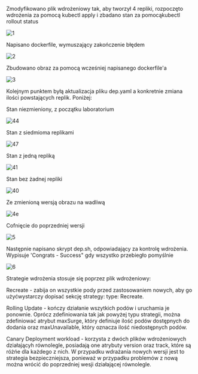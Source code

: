 Zmodyfikowano plik wdrożeniowy tak, aby tworzył 4 repliki, rozpoczęto wdrożenia za pomocą kubectl apply i zbadano stan za pomocąkubectl rollout status

![1](https://user-images.githubusercontent.com/76969470/173252609-905dc3eb-5dbf-4e72-9b08-5f54b8046f7a.PNG)

Napisano dockerfile, wymuszający zakończenie błędem

![2](https://user-images.githubusercontent.com/76969470/173252612-cc63316d-cc7b-4f96-b178-aa63e432d243.PNG)

Zbudowano obraz za pomocą wcześniej napisanego dockerfile'a

![3](https://user-images.githubusercontent.com/76969470/173252614-9fe6207d-fc27-4b94-a3dd-066b45d8be31.PNG)

Kolejnym punktem byłą aktualizacja pliku dep.yaml a konkretnie zmiana ilości powstających replik. Poniżej:

Stan niezmieniony, z początku laboratorium

![44](https://user-images.githubusercontent.com/76969470/173252621-cd1f3fa1-5b52-4d4d-b2e5-5805390a3585.PNG)

Stan z siedmioma replikami

![47](https://user-images.githubusercontent.com/76969470/173252622-21b5cc7d-969b-4839-92e9-0ce4da8bceea.PNG)

Stan z jedną repliką

![41](https://user-images.githubusercontent.com/76969470/173252620-516954a5-ca47-44e8-a6da-b3613769e3c3.PNG)

Stan bez żadnej repliki

![40](https://user-images.githubusercontent.com/76969470/173252619-c5e322a1-f993-4241-a23a-6aad73f38ea6.PNG)

Ze zmienioną wersją obrazu na wadliwą

![4e](https://user-images.githubusercontent.com/76969470/173252616-4328a7f5-5d7e-43c9-acd7-ae176a5b75e7.PNG)

Cofnięcie do poprzedniej wersji

![5](https://user-images.githubusercontent.com/76969470/173252617-dc13a63f-68f5-4b56-bd6a-4510bc9f759a.PNG)

Następnie napisano skrypt dep.sh, odpowiadający za kontrolę wdrożenia. Wypisuje 'Congrats - Success" gdy wszystko przebiegło pomyślnie

![6](https://user-images.githubusercontent.com/76969470/173252618-83fc3b23-f2ce-4dc0-9c92-7d70ff924e7e.PNG)

Strategie wdrożenia stosuje się poprzez plik wdrożeniowy:



Recreate - zabija on wszystkie pody przed zastosowaniem nowych, aby go użyćwystarczy dopisać sekcję strategy: type: Recreate.

Rolling Update - kończy działanie wszytkich podów i uruchamia je ponownie. Oprócz zdefiniowania tak jak powyżej typu strategii, można zdefiniować atrybut maxSurge, który definiuje ilość podów dostępnych do dodania oraz maxUnavailable, który oznacza ilość niedostępnych podów.

Canary Deployment workload - korzysta z dwóch plików wdrożeniowych działającyh równolegle, posiadają one atrybuty version oraz track, które są różńe dla każdego z nich. W przypadku wdrażania nowych wersji jest to strategia bezpieczniejsza, ponieważ w przypadku problemów z nową można wrócić do poprzedniej wesji działającej równolegle.
